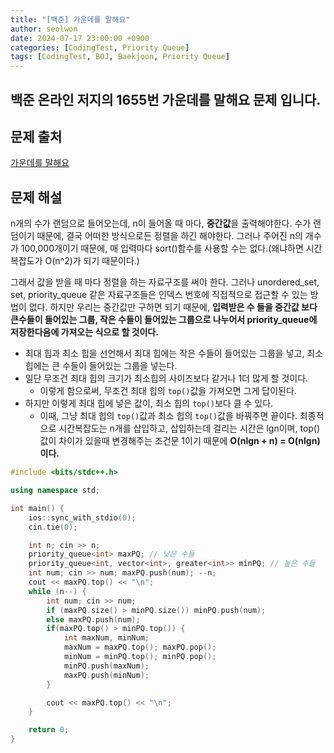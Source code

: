 ```yaml
---
title: "[백준] 가운데를 말해요"
author: seolwon
date: 2024-07-17 23:00:00 +0900
categories: [CodingTest, Priority Queue]
tags: [CodingTest, BOJ, Baekjoon, Priority Queue]
---
```


## 백준 온라인 저지의 1655번 가운데를 말해요 문제 입니다.

## 문제 출처
[가운데를 말해요](https://www.acmicpc.net/problem/1655)

## 문제 해설
n개의 수가 랜덤으로 들어오는데, n이 들어올 때 마다, **중간값**을 출력해야한다.
수가 랜덤이기 때문에, 결국 어떠한 방식으로든 정렬을 하긴 해야한다.
그러나 주어진 n의 개수가 100,000개이기 때문에, 매 입력마다 sort()함수를 사용할 수는 없다.(왜냐하면 시간복잡도가 O(n^2)가 되기 때문이다.)

그래서 값을 받을 때 마다 정렬을 하는 자료구조를 써야 한다. 
그러나 unordered_set, set, priority_queue 같은 자료구조들은 인덱스 번호에 직접적으로 접근할 수 있는 방법이 없다.
하지만 우리는 중간값만 구하면 되기 때문에,
**입력받은 수 들을 중간값 보다 큰수들이 들어있는 그룹, 작은 수들이 들어있는 그룹으로 나누어서 priority_queue에 저장한다음에 가져오는 식으로 할 것이다.**

- 최대 힙과 최소 힙을 선언해서 최대 힙에는 작은 수들이 들어있는 그룹을 넣고, 최소 힙에는 큰 수들이 들어있는 그룹을 넣는다.
- 일단 무조건 최대 힙의 크기가 최소힙의 사이즈보다 같거나 1더 많게 할 것이다.
	- 이렇게 함으로써, 무조건 최대 힙의 `top()`값을 가져오면 그게 답이된다.
- 하지만 이렇게 최대 힙에 넣은 값이, 최소 힙의 `top()`보다 클 수 있다.
	- 이때, 그냥 최대 힙의 `top()`값과 최소 힙의 `top()`값을 바꿔주면 끝이다.
최종적으로 시간복잡도는 n개를 삽입하고, 삽입하는데 걸리는 시간은 lgn이며, top()값이 차이가 있을때 변경해주는 조건문 1이기 때문에
**O(nlgn + n) = O(nlgn)이다.**

```cpp
#include <bits/stdc++.h>

using namespace std;

int main() {
	ios::sync_with_stdio(0);
	cin.tie(0);

	int n; cin >> n;
	priority_queue<int> maxPQ; // 낮은 수들
	priority_queue<int, vector<int>, greater<int>> minPQ; // 높은 수들
	int num; cin >> num; maxPQ.push(num); --n;
	cout << maxPQ.top() << "\n";
	while (n--) {
		int num; cin >> num;
		if (maxPQ.size() > minPQ.size()) minPQ.push(num);
		else maxPQ.push(num);
		if(maxPQ.top() > minPQ.top()) {
			int maxNum, minNum;
			maxNum = maxPQ.top(); maxPQ.pop();
			minNum = minPQ.top(); minPQ.pop();
			minPQ.push(maxNum);
			maxPQ.push(minNum);
		}

		cout << maxPQ.top() << "\n";
	}

	return 0;
}
```